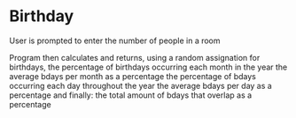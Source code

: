 # Birthday
User is prompted to enter the number of people in a room

Program then calculates and returns, using a random assignation
for birthdays,
the percentage of birthdays occurring each month in the year
the average bdays per month as a percentage
the percentage of bdays occurring each day throughout the year
the average bdays per day as a percentage
and finally: the total amount of bdays that overlap as a percentage
